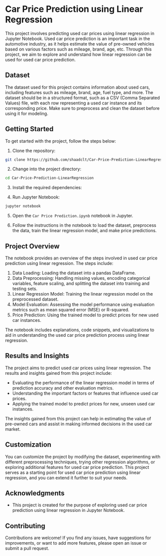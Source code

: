 # Car Price Prediction using Linear Regression

This project involves predicting used car prices using linear regression in Jupyter Notebook. Used car price prediction is an important task in the automotive industry, as it helps estimate the value of pre-owned vehicles based on various factors such as mileage, brand, age, etc. Through this project, we aim to explore and understand how linear regression can be used for used car price prediction.

## Dataset

The dataset used for this project contains information about used cars, including features such as mileage, brand, age, fuel type, and more. The dataset should be in a structured format, such as a CSV (Comma Separated Values) file, with each row representing a used car instance and its corresponding price. Make sure to preprocess and clean the dataset before using it for modeling.

## Getting Started

To get started with the project, follow the steps below:

1. Clone the repository:

```bash
git clone https://github.com/shaadclt/Car-Price-Prediction-LinearRegression.git
```

2. Change into the project directory:

```bash
cd Car-Price-Prediction-LinearRegression
```

3. Install the required dependencies:

4. Run Jupyter Notebook:

```bash
jupyter notebook
```

5. Open the `Car Price Prediction.ipynb` notebook in Jupyter.

6. Follow the instructions in the notebook to load the dataset, preprocess the data, train the linear regression model, and make price predictions.

## Project Overview

The notebook provides an overview of the steps involved in used car price prediction using linear regression. The steps include:

1. Data Loading: Loading the dataset into a pandas DataFrame.
2. Data Preprocessing: Handling missing values, encoding categorical variables, feature scaling, and splitting the dataset into training and testing sets.
3. Linear Regression Model: Training the linear regression model on the preprocessed dataset.
4. Model Evaluation: Assessing the model performance using evaluation metrics such as mean squared error (MSE) or R-squared.
5. Price Prediction: Using the trained model to predict prices for new used car instances.

The notebook includes explanations, code snippets, and visualizations to aid in understanding the used car price prediction process using linear regression.

## Results and Insights

The project aims to predict used car prices using linear regression. The results and insights gained from this project include:

- Evaluating the performance of the linear regression model in terms of prediction accuracy and other evaluation metrics.
- Understanding the important factors or features that influence used car prices.
- Applying the trained model to predict prices for new, unseen used car instances.

The insights gained from this project can help in estimating the value of pre-owned cars and assist in making informed decisions in the used car market.

## Customization

You can customize the project by modifying the dataset, experimenting with different preprocessing techniques, trying other regression algorithms, or exploring additional features for used car price prediction. This project serves as a starting point for used car price prediction using linear regression, and you can extend it further to suit your needs.

## Acknowledgments

- This project is created for the purpose of exploring used car price prediction using linear regression in Jupyter Notebook.

## Contributing

Contributions are welcome! If you find any issues, have suggestions for improvements, or want to add more features, please open an issue or submit a pull request.
